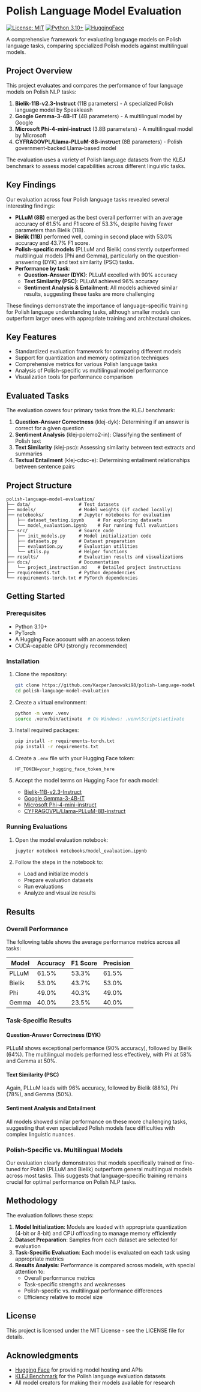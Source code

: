 # Polish Language Model Evaluation

[![License: MIT](https://img.shields.io/badge/License-MIT-yellow.svg)](https://opensource.org/licenses/MIT)
[![Python 3.10+](https://img.shields.io/badge/python-3.10+-blue.svg)](https://www.python.org/downloads/)
[![HuggingFace](https://img.shields.io/badge/🤗%20Hugging%20Face-Models-yellow)](https://huggingface.co/)

A comprehensive framework for evaluating language models on Polish language tasks, comparing specialized Polish models against multilingual models.

## Project Overview

This project evaluates and compares the performance of four language models on Polish NLP tasks:

1. **Bielik-11B-v2.3-Instruct** (11B parameters) - A specialized Polish language model by Speakleash
2. **Google Gemma-3-4B-IT** (4B parameters) - A multilingual model by Google
3. **Microsoft Phi-4-mini-instruct** (3.8B parameters) - A multilingual model by Microsoft
4. **CYFRAGOVPL/Llama-PLLuM-8B-instruct** (8B parameters) - Polish government-backed Llama-based model

The evaluation uses a variety of Polish language datasets from the KLEJ benchmark to assess model capabilities across different linguistic tasks.

## Key Findings

Our evaluation across four Polish language tasks revealed several interesting findings:

- **PLLuM (8B)** emerged as the best overall performer with an average accuracy of 61.5% and F1 score of 53.3%, despite having fewer parameters than Bielik (11B).
- **Bielik (11B)** performed well, coming in second place with 53.0% accuracy and 43.7% F1 score.
- **Polish-specific models** (PLLuM and Bielik) consistently outperformed multilingual models (Phi and Gemma), particularly on the question-answering (DYK) and text similarity (PSC) tasks.
- **Performance by task**:
  - **Question-Answer (DYK)**: PLLuM excelled with 90% accuracy
  - **Text Similarity (PSC)**: PLLuM achieved 96% accuracy
  - **Sentiment Analysis & Entailment**: All models achieved similar results, suggesting these tasks are more challenging

These findings demonstrate the importance of language-specific training for Polish language understanding tasks, although smaller models can outperform larger ones with appropriate training and architectural choices.

## Key Features

- Standardized evaluation framework for comparing different models
- Support for quantization and memory optimization techniques
- Comprehensive metrics for various Polish language tasks
- Analysis of Polish-specific vs multilingual model performance
- Visualization tools for performance comparison

## Evaluated Tasks

The evaluation covers four primary tasks from the KLEJ benchmark:

1. **Question-Answer Correctness** (klej-dyk): Determining if an answer is correct for a given question
2. **Sentiment Analysis** (klej-polemo2-in): Classifying the sentiment of Polish text
3. **Text Similarity** (klej-psc): Assessing similarity between text extracts and summaries
4. **Textual Entailment** (klej-cdsc-e): Determining entailment relationships between sentence pairs

## Project Structure

```
polish-language-model-evaluation/
├── data/                  # Test datasets 
├── models/                # Model weights (if cached locally)
├── notebooks/             # Jupyter notebooks for evaluation
│   ├── dataset_testing.ipynb     # For exploring datasets
│   └── model_evaluation.ipynb    # For running full evaluations
├── src/                   # Source code
│   ├── init_models.py     # Model initialization code
│   ├── datasets.py        # Dataset preparation
│   ├── evaluation.py      # Evaluation utilities
│   └── utils.py           # Helper functions
├── results/               # Evaluation results and visualizations
├── docs/                  # Documentation
│   └── project_instruction.md    # Detailed project instructions
├── requirements.txt       # Python dependencies
└── requirements-torch.txt # PyTorch dependencies
```

## Getting Started

### Prerequisites

- Python 3.10+
- PyTorch
- A Hugging Face account with an access token
- CUDA-capable GPU (strongly recommended)

### Installation

1. Clone the repository:
   ```bash
   git clone https://github.com/KacperJanowski98/polish-language-model-evaluation.git
   cd polish-language-model-evaluation
   ```

2. Create a virtual environment:
   ```bash
   python -m venv .venv
   source .venv/bin/activate  # On Windows: .venv\Scripts\activate
   ```

3. Install required packages:
   ```bash
   pip install -r requirements-torch.txt
   pip install -r requirements.txt
   ```

4. Create a `.env` file with your Hugging Face token:
   ```
   HF_TOKEN=your_hugging_face_token_here
   ```

5. Accept the model terms on Hugging Face for each model:
   - [Bielik-11B-v2.3-Instruct](https://huggingface.co/speakleash/Bielik-11B-v2.3-Instruct)
   - [Google Gemma-3-4B-IT](https://huggingface.co/google/gemma-3-4b-it)
   - [Microsoft Phi-4-mini-instruct](https://huggingface.co/microsoft/Phi-4-mini-instruct)
   - [CYFRAGOVPL/Llama-PLLuM-8B-instruct](https://huggingface.co/CYFRAGOVPL/Llama-PLLuM-8B-instruct)

### Running Evaluations

1. Open the model evaluation notebook:
   ```bash
   jupyter notebook notebooks/model_evaluation.ipynb
   ```

2. Follow the steps in the notebook to:
   - Load and initialize models
   - Prepare evaluation datasets
   - Run evaluations
   - Analyze and visualize results

## Results

### Overall Performance

The following table shows the average performance metrics across all tasks:

| Model   | Accuracy | F1 Score | Precision |
|---------|----------|----------|-----------|
| PLLuM   | 61.5%    | 53.3%    | 61.5%     |
| Bielik  | 53.0%    | 43.7%    | 53.0%     |
| Phi     | 49.0%    | 40.3%    | 49.0%     |
| Gemma   | 40.0%    | 23.5%    | 40.0%     |

### Task-Specific Results

#### Question-Answer Correctness (DYK)
PLLuM shows exceptional performance (90% accuracy), followed by Bielik (64%). The multilingual models performed less effectively, with Phi at 58% and Gemma at 50%.

#### Text Similarity (PSC)
Again, PLLuM leads with 96% accuracy, followed by Bielik (88%), Phi (78%), and Gemma (50%).

#### Sentiment Analysis and Entailment
All models showed similar performance on these more challenging tasks, suggesting that even specialized Polish models face difficulties with complex linguistic nuances.

### Polish-Specific vs. Multilingual Models

Our evaluation clearly demonstrates that models specifically trained or fine-tuned for Polish (PLLuM and Bielik) outperform general multilingual models across most tasks. This suggests that language-specific training remains crucial for optimal performance on Polish NLP tasks.

## Methodology

The evaluation follows these steps:

1. **Model Initialization**: Models are loaded with appropriate quantization (4-bit or 8-bit) and CPU offloading to manage memory efficiently
2. **Dataset Preparation**: Samples from each dataset are selected for evaluation
3. **Task-Specific Evaluation**: Each model is evaluated on each task using appropriate metrics
4. **Results Analysis**: Performance is compared across models, with special attention to:
   - Overall performance metrics
   - Task-specific strengths and weaknesses
   - Polish-specific vs. multilingual performance differences
   - Efficiency relative to model size

## License

This project is licensed under the MIT License - see the LICENSE file for details.

## Acknowledgments

- [Hugging Face](https://huggingface.co/) for providing model hosting and APIs
- [KLEJ Benchmark](https://klejbenchmark.com/) for the Polish language evaluation datasets
- All model creators for making their models available for research
